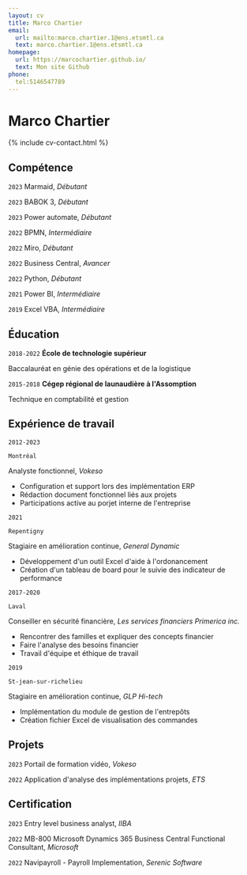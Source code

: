 ```yaml
---
layout: cv
title: Marco Chartier
email:
  url: mailto:marco.chartier.1@ens.etsmtl.ca
  text: marco.chartier.1@ens.etsmtl.ca
homepage:
  url: https://marcochartier.github.io/
  text: Mon site Github
phone:
  tel:5146547789
---
```


# Marco **Chartier**

<!--
include contact information from the front matter
Supported arguments:
    - homepage: url, text
    - phone
    - email
-->

{% include cv-contact.html %}

## Compétence

`2023` Marmaid, *Débutant*

`2023` BABOK 3, *Débutant*

`2023` Power automate, *Débutant*

`2022` BPMN, *Intermédiaire*

`2022` Miro, *Débutant*

`2022` Business Central, *Avancer*

`2022` Python, *Débutant*

`2021` Power BI, *Intermédiaire*

`2019` Excel VBA, *Intermédiaire*

## Éducation

`2018-2022`
__École de technologie supérieur__

Baccalauréat en génie des opérations et de la logistique

`2015-2018`
__Cégep régional de launaudière à l'Assomption__

Technique en comptabilité et gestion



## Expérience de travail

`2012-2023`

```
Montréal
```

Analyste fonctionnel, *Vokeso*
- Configuration et support lors des implémentation ERP
- Rédaction document fonctionnel liés aux projets
- Participations active au porjet interne de l'entreprise

`2021`

```
Repentigny
```

Stagiaire en amélioration continue, *General Dynamic*
- Développement d'un outil Excel d'aide à l'ordonancement
- Création d'un tableau de board pour le suivie des indicateur de performance

`2017-2020`

```
Laval
```

Conseiller en sécurité financière, *Les services financiers Primerica inc.*
- Rencontrer des familles et expliquer des concepts financier
- Faire l'analyse des besoins financier
- Travail d'équipe et éthique de travail

`2019`

```
St-jean-sur-richelieu
```

Stagiaire en amélioration continue, *GLP Hi-tech*
- Implémentation du module de gestion de l'entrepôts
- Création fichier Excel de visualisation des commandes


## Projets

`2023`
Portail de formation vidéo, *Vokeso*

`2022`
Application d'analyse des implémentations projets, *ETS*

## Certification

`2023` Entry level business analyst, *IIBA*

`2022` MB-800 Microsoft Dynamics 365 Business Central Functional Consultant, *Microsoft*

`2022` Navipayroll - Payroll Implementation, *Serenic Software*



<!-- ### Footer

Dernière mise à jour: Septembre 2023 -->
